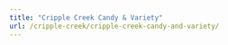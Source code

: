 ```yaml
---
title: "Cripple Creek Candy & Variety"
url: /cripple-creek/cripple-creek-candy-and-variety/
---
```

